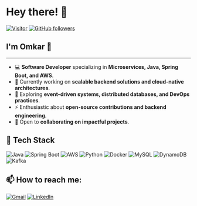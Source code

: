 # Hey there! 👋

[![Visitor](https://visitor-badge.laobi.icu/badge?page_id=omkarganjale)](https://github.com/omkarganjale) [![GitHub followers](https://img.shields.io/github/followers/omkarganjale.svg?style=social&label=Follow)](https://github.com/omkarganjale?tab=followers)

## I'm Omkar 🚀

---

- 💻 **Software Developer** specializing in **Microservices, Java, Spring Boot, and AWS**.
- 🔭 Currently working on **scalable backend solutions and cloud-native architectures**.
- 🌱 Exploring **event-driven systems, distributed databases, and DevOps practices**.
- ⚡ Enthusiastic about **open-source contributions and backend engineering**.
- 👯 Open to **collaborating on impactful projects**.

## 🚀 Tech Stack

![Java](https://img.shields.io/badge/Java-ED8B00?style=for-the-badge&logo=openjdk&logoColor=white)
![Spring Boot](https://img.shields.io/badge/Spring_Boot-6DB33F?style=for-the-badge&logo=spring-boot&logoColor=white)
![AWS](https://img.shields.io/badge/AWS-232F3E?style=for-the-badge&logo=amazon-aws&logoColor=white)
![Python](https://img.shields.io/badge/Python-3776AB?style=for-the-badge&logo=python&logoColor=white)
![Docker](https://img.shields.io/badge/Docker-2496ED?style=for-the-badge&logo=docker&logoColor=white)
![MySQL](https://img.shields.io/badge/MySQL-4479A1?style=for-the-badge&logo=mysql&logoColor=white)
![DynamoDB](https://img.shields.io/badge/DynamoDB-4053D6?style=for-the-badge&logo=amazon-dynamodb&logoColor=white)
![Kafka](https://img.shields.io/badge/Kafka-000000?style=for-the-badge&logo=apache-kafka&logoColor=white)


## 📫 How to reach me:

<a href="mailto:omkarganjale1310@gmail.com">![Gmail](https://img.shields.io/badge/Gmail-D14836?style=for-the-badge&logo=gmail&logoColor=white)</a>
<a href="http://linkedin.com/in/omkarganjale">![LinkedIn](https://img.shields.io/badge/LinkedIn-0077B5?style=for-the-badge&logo=linkedin&logoColor=white)</a>
